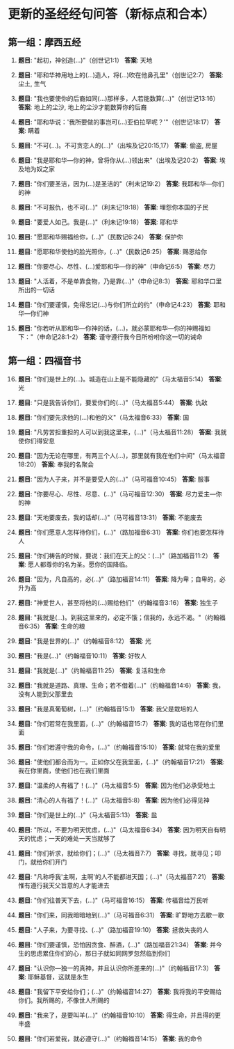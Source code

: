 # 更新的圣经经句问答（新标点和合本）

## 第一组：摩西五经

1. **题目**: "起初，神创造(...)"（创世记1:1）
   **答案**: 天地

2. **题目**: "耶和华神用地上的(...)造人，将(...)吹在他鼻孔里"（创世记2:7）
   **答案**: 尘土, 生气

3. **题目**: "我也要使你的后裔如同(...)那样多，人若能数算(...)"（创世记13:16）
   **答案**: 地上的尘沙, 地上的尘沙才能数算你的后裔

4. **题目**: "耶和华说：'我所要做的事岂可(...)亚伯拉罕呢？'"（创世记18:17）
   **答案**: 瞒着

5. **题目**: "不可(...)。不可贪恋人的(...)"（出埃及记20:15,17）
   **答案**: 偷盗, 房屋

6. **题目**: "我是耶和华—你的神，曾将你从(...)领出来"（出埃及记20:2）
   **答案**: 埃及地为奴之家

7. **题目**: "你们要圣洁，因为(...)是圣洁的"（利未记19:2）
   **答案**: 我耶和华—你们的神

8. **题目**: "不可报仇，也不可(...)"（利未记19:18）
   **答案**: 埋怨你本国的子民

9. **题目**: "要爱人如己。我是(...)"（利未记19:18）
   **答案**: 耶和华

10. **题目**: "愿耶和华赐福给你，(...)"（民数记6:24）
    **答案**: 保护你

11. **题目**: "愿耶和华使他的脸光照你，(...)"（民数记6:25）
    **答案**: 赐恩给你

12. **题目**: "你要尽心、尽性、(...)爱耶和华—你的神"（申命记6:5）
    **答案**: 尽力

13. **题目**: "人活着，不是单靠食物，乃是靠(...)"（申命记8:3）
    **答案**: 耶和华口里所出的一切话

14. **题目**: "你们要谨慎，免得忘记(...)与你们所立的约"（申命记4:23）
    **答案**: 耶和华—你们神

15. **题目**: "你若听从耶和华—你神的话，(...)，就必蒙耶和华—你的神赐福如下："（申命记28:1-2）
    **答案**: 谨守遵行我今日所吩咐你这一切的诫命

## 第一组：四福音书

16. **题目**: "你们是世上的(...)。城造在山上是不能隐藏的"（马太福音5:14）
    **答案**: 光

17. **题目**: "只是我告诉你们，要爱你们的(...)"（马太福音5:44）
    **答案**: 仇敌

18. **题目**: "你们要先求他的(...)和他的义"（马太福音6:33）
    **答案**: 国

19. **题目**: "凡劳苦担重担的人可以到我这里来，(...)"（马太福音11:28）
    **答案**: 我就使你们得安息

20. **题目**: "因为无论在哪里，有两三个人(...)，那里就有我在他们中间"（马太福音18:20）
    **答案**: 奉我的名聚会

21. **题目**: "因为人子来，并不是要受人的(...)"（马可福音10:45）
    **答案**: 服事

22. **题目**: "你要尽心、尽性、尽意、(...)"（马可福音12:30）
    **答案**: 尽力爱主—你的神

23. **题目**: "天地要废去，我的话却(...)"（马可福音13:31）
    **答案**: 不能废去

24. **题目**: "你们愿意人怎样待你们，(...)"（路加福音6:31）
    **答案**: 你们也要怎样待人

25. **题目**: "你们祷告的时候，要说：我们在天上的父：(...)"（路加福音11:2）
    **答案**: 愿人都尊你的名为圣。愿你的国降临。

26. **题目**: "因为，凡自高的，必(...)"（路加福音14:11）
    **答案**: 降为卑；自卑的，必升为高

27. **题目**: "神爱世人，甚至将他的(...)赐给他们"（约翰福音3:16）
    **答案**: 独生子

28. **题目**: "我就是(...)。到我这里来的，必定不饿；信我的，永远不渴。"（约翰福音6:35）
    **答案**: 生命的粮

29. **题目**: "我是世界的(...)"（约翰福音8:12）
    **答案**: 光

30. **题目**: "我是(...)"（约翰福音10:11）
    **答案**: 好牧人

31. **题目**: "我就是(...)"（约翰福音11:25）
    **答案**: 复活和生命

32. **题目**: "我就是道路、真理、生命；若不借着(...)"（约翰福音14:6）
    **答案**: 我，没有人能到父那里去

33. **题目**: "我是真葡萄树，(...)"（约翰福音15:1）
    **答案**: 我父是栽培的人

34. **题目**: "你们若常在我里面，(...)"（约翰福音15:7）
    **答案**: 我的话也常在你们里面

35. **题目**: "你们若遵守我的命令，(...)"（约翰福音15:10）
    **答案**: 就常在我的爱里

36. **题目**: "使他们都合而为一。正如你父在我里面，(...)"（约翰福音17:21）
    **答案**: 我在你里面，使他们也在我们里面

37. **题目**: "温柔的人有福了！(...)"（马太福音5:5）
    **答案**: 因为他们必承受地土

38. **题目**: "清心的人有福了！(...)"（马太福音5:8）
    **答案**: 因为他们必得见神

39. **题目**: "你们是世上的(...)"（马太福音5:13）
    **答案**: 盐

40. **题目**: "所以，不要为明天忧虑，(...)"（马太福音6:34）
    **答案**: 因为明天自有明天的忧虑；一天的难处一天当就够了

41. **题目**: "你们祈求，就给你们；(...)"（马太福音7:7）
    **答案**: 寻找，就寻见；叩门，就给你们开门

42. **题目**: "凡称呼我'主啊，主啊'的人不能都进天国；(...)"（马太福音7:21）
    **答案**: 惟有遵行我天父旨意的人才能进去

43. **题目**: "你们往普天下去，(...)"（马可福音16:15）
    **答案**: 传福音给万民听

44. **题目**: "你们来，同我暗暗地到(...)"（马可福音6:31）
    **答案**: 旷野地方去歇一歇

45. **题目**: "人子来，为要寻找、(...)"（路加福音19:10）
    **答案**: 拯救失丧的人

46. **题目**: "你们要谨慎，恐怕因贪食、醉酒，(...)"（路加福音21:34）
    **答案**: 并今生的思虑累住你们的心，那日子就如同网罗忽然临到你们

47. **题目**: "认识你—独一的真神，并且认识你所差来的(...)"（约翰福音17:3）
    **答案**: 耶稣基督，这就是永生

48. **题目**: "我留下平安给你们；(...)"（约翰福音14:27）
    **答案**: 我将我的平安赐给你们。我所赐的，不像世人所赐的

49. **题目**: "我来了，是要叫羊(...)"（约翰福音10:10）
    **答案**: 得生命，并且得的更丰盛

50. **题目**: "你们若爱我，就必遵守(...)"（约翰福音14:15）
    **答案**: 我的命令
